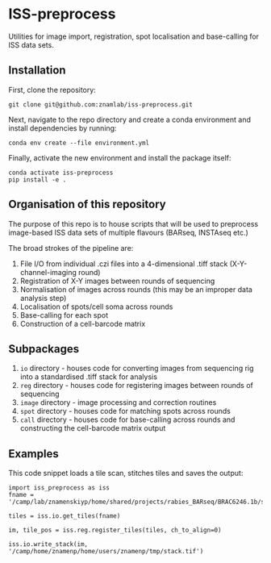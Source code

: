 # ISS-preprocess
Utilities for image import, registration, spot localisation and base-calling for ISS data sets.

## Installation
First, clone the repository:
```
git clone git@github.com:znamlab/iss-preprocess.git
```

Next, navigate to the repo directory and create a conda environment and install dependencies by running:
```
conda env create --file environment.yml
```

Finally, activate the new environment and install the package itself:
```
conda activate iss-preprocess
pip install -e .
```

## Organisation of this repository

The purpose of this repo is to house scripts that will be used to preprocess image-based ISS data sets of multiple flavours (BARseq, INSTAseq etc.)

The broad strokes of the pipeline are:

1. File I/O from individual .czi files into a 4-dimensional .tiff stack (X-Y-channel-imaging round)
2. Registration of X-Y images between rounds of sequencing
3. Normalisation of images across rounds (this may be an improper data analysis step)
4. Localisation of spots/cell soma across rounds
5. Base-calling for each spot
6. Construction of a cell-barcode matrix

## Subpackages

1. `io` directory - houses code for converting images from sequencing rig into a standardised .tiff stack for analysis
2. `reg` directory - houses code for registering images between rounds of sequencing
3. `image` directory - image processing and correction routines
4. `spot` directory - houses code for matching spots across rounds
5. `call` directory - houses code for base-calling across rounds and constructing the cell-barcode matrix output

## Examples
This code snippet loads a tile scan, stitches tiles and saves the output:
```
import iss_preprocess as iss
fname = '/camp/lab/znamenskiyp/home/shared/projects/rabies_BARseq/BRAC6246.1b/slide3/round1_section1.czi'

tiles = iss.io.get_tiles(fname)

im, tile_pos = iss.reg.register_tiles(tiles, ch_to_align=0)

iss.io.write_stack(im, '/camp/home/znamenp/home/users/znamenp/tmp/stack.tif')
```

